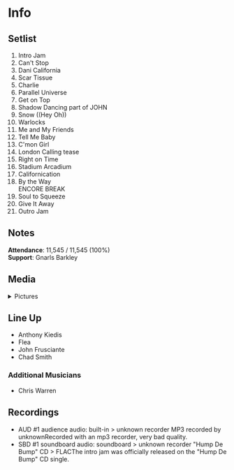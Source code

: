 # Info

## Setlist

1. Intro Jam
2. Can't Stop
3. Dani California
4. Scar Tissue
5. Charlie
6. Parallel Universe
7. Get on Top
8. Shadow Dancing part of JOHN
9. Snow ((Hey Oh))
10. Warlocks
11. Me and My Friends
12. Tell Me Baby
13. C'mon Girl
14. London Calling tease
15. Right on Time
16. Stadium Arcadium
17. Californication
18. By the Way
<br> ENCORE BREAK
19. Soul to Squeeze
20. Give It Away
21. Outro Jam

## Notes

**Attendance**: 11,545 / 11,545 (100%)
<br>
**Support**: Gnarls Barkley

## Media 

<details>
  <summary>Pictures</summary>
  <!--<img alt="Setlist" title="Setlist" src="_.jpg" height="200" />
  <img alt="Clipping" title="Clipping" src="_.jpg" height="200" />
  <img alt="Flyer" title="Flyer" src="_.jpg" height="200" />-->
</details>

## Line Up

* Anthony Kiedis
* Flea
* John Frusciante
* Chad Smith

### Additional Musicians

* Chris Warren

## Recordings

* AUD #1 audience audio: built-in > unknown recorder MP3 recorded by unknownRecorded with an mp3 recorder, very bad quality.  
* SBD #1 soundboard audio: soundboard > unknown recorder "Hump De Bump" CD > FLACThe intro jam was officially released on the "Hump De Bump" CD single.
